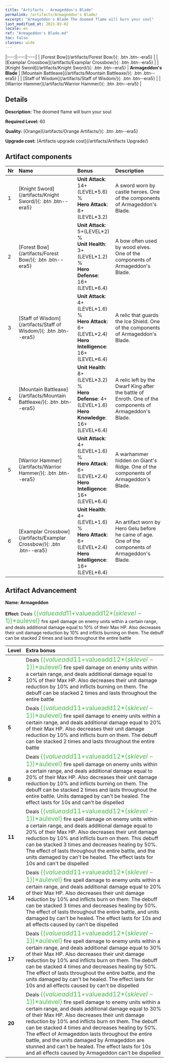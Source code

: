 ```yaml
---
title: "Artifacts - Armageddon's Blade"
permalink: /artifacts/Armageddon's Blade/
excerpt: "Armageddon's Blade The doomed flame will burn your soul"
last_modified_at: 2021-03-02
locale: en
ref: "Armageddon's Blade.md"
toc: false
classes: wide
---
```


  |:---:|:---:|:---:| 
  | [Forest Bow](/artifacts/Forest Bow/){: .btn .btn--era5} |   | [Examplar Crossbow](/artifacts/Examplar Crossbow/){: .btn .btn--era5} | 
  | [Knight Sword](/artifacts/Knight Sword/){: .btn .btn--era5} | **Armageddon's Blade** | [Mountain Battleaxe](/artifacts/Mountain Battleaxe/){: .btn .btn--era5} | 
  | [Staff of Wisdom](/artifacts/Staff of Wisdom/){: .btn .btn--era5} |   | [Warrior Hammer](/artifacts/Warrior Hammer/){: .btn .btn--era5} | 


## Details

 **Description:** The doomed flame will burn your soul

 **Required Level:** 60

 **Quality:** [Orange](/artifacts/Orange Artifacts/){: .btn .btn--era5}

 **Upgrade cost:** [Artifacts upgrade cost](/artifacts/Artifacts Upgrade/)



## Artifact components

  | Nr |    Name    |   Bonus | Description | 
  |:---|:-----------|:--------|:------------| 
  | 1 | [Knight Sword](/artifacts/Knight Sword/){: .btn .btn--era5} | **Unit Attack**: 14+(LEVEL\*5.6) %<br/>**Hero Attack**: 8+(LEVEL\*3.2) | A sword worn by castle heroes. One of the components of Armageddon's Blade. | 
  | 2 | [Forest Bow](/artifacts/Forest Bow/){: .btn .btn--era5} | **Unit Attack**: 5+(LEVEL\*2) %<br/>**Unit Health**: 3+(LEVEL\*1.2) %<br/>**Hero Defense**: 16+(LEVEL\*6.4) | A bow often used by wood elves. One of the components of Armageddon's Blade. | 
  | 3 | [Staff of Wisdom](/artifacts/Staff of Wisdom/){: .btn .btn--era5} | **Unit Attack**: 4+(LEVEL\*1.6) %<br/>**Hero Attack**: 6+(LEVEL\*2.4)<br/>**Hero Intelligence**: 16+(LEVEL\*6.4) | A relic that guards the Ice Shield. One of the components of Armageddon's Blade. | 
  | 4 | [Mountain Battleaxe](/artifacts/Mountain Battleaxe/){: .btn .btn--era5} | **Unit Health**: 8+(LEVEL\*3.2) %<br/>**Hero Defense**: 4+(LEVEL\*1.6)<br/>**Hero Knowledge**: 16+(LEVEL\*6.4) | A relic left by the Dwarf King after the battle of Enroth. One of the components of Armageddon's Blade. | 
  | 5 | [Warrior Hammer](/artifacts/Warrior Hammer/){: .btn .btn--era5} | **Unit Attack**: 4+(LEVEL\*1.6) %<br/>**Hero Attack**: 6+(LEVEL\*2.4)<br/>**Hero Intelligence**: 16+(LEVEL\*6.4) | A warhammer hidden on Giant's Ridge. One of the components of Armageddon's Blade. | 
  | 6 | [Examplar Crossbow](/artifacts/Examplar Crossbow/){: .btn .btn--era5} | **Unit Health**: 4+(LEVEL\*1.6) %<br/>**Hero Attack**: 6+(LEVEL\*2.4)<br/>**Hero Intelligence**: 16+(LEVEL\*6.4) | An artifact worn by Hero Gelu before he came of age. One of the components of Armageddon's Blade. | 


## Artifact Advancement

 **Name: Armageddon**

 **Effect:** Deals <span style="color: #48b946;font-size:20px">{($valueadd11+$valueadd12*($sklevel-1))*$aulevel}</span> fire spell damage on enemy units within a certain range, and deals additional damage equal to 10% of their Max HP. Also decreases their unit damage reduction by 10% and inflicts burning on them. The debuff can be stacked 2 times and lasts throughout the entire battle

  |  Level  |    Extra bonus  | 
  |:--------|:----------------| 
  | **2** | Deals <span style="color: #48b946;font-size:20px">{($valueadd11+$valueadd12*($sklevel-1))*$aulevel}</span> fire spell damage on enemy units within a certain range, and deals additional damage equal to 10% of their Max HP. Also decreases their unit damage reduction by 10% and inflicts burning on them. The debuff can be stacked 2 times and lasts throughout the entire battle | 
  | **5** | Deals <span style="color: #48b946;font-size:20px">{($valueadd11+$valueadd12*($sklevel-1))*$aulevel}</span> fire spell damage to enemy units within a certain range, and deals additional damage equal to 20% of their Max HP. Also decreases their unit damage reduction by 10% and inflicts burn on them. The debuff can be stacked 2 times and lasts throughout the entire battle | 
  | **8** | Deals <span style="color: #48b946;font-size:20px">{($valueadd11+$valueadd12*($sklevel-1))*$aulevel}</span> fire spell damage on enemy units within a certain range, and deals additional damage equal to 20% of their Max HP. Also decreases their unit damage reduction by 10% and inflicts burning on them. The debuff can be stacked 2 times and lasts throughout the entire battle. Units damaged by <Armageddon> can't be healed. The effect lasts for 10s and can't be dispelled | 
  | **11** | Deals <span style="color: #48b946;font-size:20px">{($valueadd11+$valueadd12*($sklevel-1))*$aulevel}</span> fire spell damage on enemy units within a certain range, and deals additional damage equal to 20% of their Max HP. Also decreases their unit damage reduction by 10% and inflicts burn on them. This debuff can be stacked 3 times and decreases healing by 50%. The effect of <Armageddon> lasts throughout the entire battle, and the units damaged by <Armageddon> can't be healed. The effect lasts for 10s and can't be dispelled | 
  | **14** | Deals <span style="color: #48b946;font-size:20px">{($valueadd11+$valueadd12*($sklevel-1))*$aulevel}</span> fire spell damage to enemy units within a certain range, and deals additional damage equal to 20% of their Max HP. Also decreases their unit damage reduction by 10% and inflicts burn on them. The debuff can be stacked 3 times and decreases healing by 50%. The effect of <Armageddon> lasts throughout the entire battle, and units damaged by <Armageddon> can't be healed. The effect lasts for 10s and all effects caused by <Armageddon> can't be dispelled | 
  | **17** | Deals <span style="color: #48b946;font-size:20px">{($valueadd11+$valueadd12*($sklevel-1))*$aulevel}</span> fire spell damage to enemy units within a certain range, and deals additional damage equal to 30% of their Max HP. Also decreases their unit damage reduction by 10% and inflicts burn on them. The debuff can be stacked 4 times and decreases healing by 50%. The effect of <Armageddon> lasts throughout the entire battle, and the units damaged by <Armageddon> can't be healed. The effect lasts for 10s and all effects caused by <Armageddon> can't be dispelled | 
  | **20** | Deals <span style="color: #48b946;font-size:20px">{($valueadd11+$valueadd12*($sklevel-1))*$aulevel}</span> fire spell damage to enemy units within a certain range, and deals additional damage equal to 30% of their Max HP. Also decreases their unit damage reduction by 10% and inflicts burn on them. The debuff can be stacked 4 times and decreases healing by 50%. The effect of Armageddon lasts throughout the entire battle, and the units damaged by Armageddon are stunned and can't be healed. The effect lasts for 10s and all effects caused by Armageddon can't be dispelled | 
